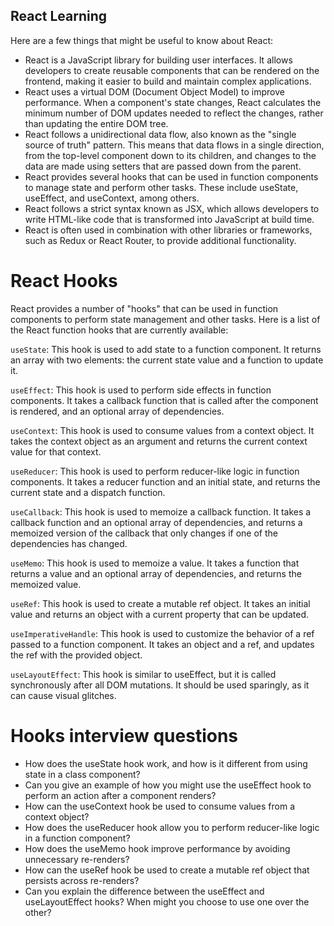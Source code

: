 ## React Learning

Here are a few things that might be useful to know about React:

- React is a JavaScript library for building user interfaces. It allows developers to create reusable components that can be rendered on the frontend, making it easier to build and maintain complex applications.
- React uses a virtual DOM (Document Object Model) to improve performance. When a component's state changes, React calculates the minimum number of DOM updates needed to reflect the changes, rather than updating the entire DOM tree.
- React follows a unidirectional data flow, also known as the "single source of truth" pattern. This means that data flows in a single direction, from the top-level component down to its children, and changes to the data are made using setters that are passed down from the parent.
- React provides several hooks that can be used in function components to manage state and perform other tasks. These include useState, useEffect, and useContext, among others.
- React follows a strict syntax known as JSX, which allows developers to write HTML-like code that is transformed into JavaScript at build time.
- React is often used in combination with other libraries or frameworks, such as Redux or React Router, to provide additional functionality.

# React Hooks

React provides a number of "hooks" that can be used in function components to perform state management and other tasks. Here is a list of the React function hooks that are currently available:

`useState`: This hook is used to add state to a function component. It returns an array with two elements: the current state value and a function to update it.

`useEffect`: This hook is used to perform side effects in function components. It takes a callback function that is called after the component is rendered, and an optional array of dependencies.

`useContext`: This hook is used to consume values from a context object. It takes the context object as an argument and returns the current context value for that context.

`useReducer`: This hook is used to perform reducer-like logic in function components. It takes a reducer function and an initial state, and returns the current state and a dispatch function.

`useCallback`: This hook is used to memoize a callback function. It takes a callback function and an optional array of dependencies, and returns a memoized version of the callback that only changes if one of the dependencies has changed.

`useMemo`: This hook is used to memoize a value. It takes a function that returns a value and an optional array of dependencies, and returns the memoized value.

`useRef`: This hook is used to create a mutable ref object. It takes an initial value and returns an object with a current property that can be updated.

`useImperativeHandle`: This hook is used to customize the behavior of a ref passed to a function component. It takes an object and a ref, and updates the ref with the provided object.

`useLayoutEffect`: This hook is similar to useEffect, but it is called synchronously after all DOM mutations. It should be used sparingly, as it can cause visual glitches.

# Hooks interview questions

- How does the useState hook work, and how is it different from using state in a class component?
- Can you give an example of how you might use the useEffect hook to perform an action after a component renders?
- How can the useContext hook be used to consume values from a context object?
- How does the useReducer hook allow you to perform reducer-like logic in a function component?
- How does the useMemo hook improve performance by avoiding unnecessary re-renders?
- How can the useRef hook be used to create a mutable ref object that persists across re-renders?
- Can you explain the difference between the useEffect and useLayoutEffect hooks? When might you choose to use one over the other?
